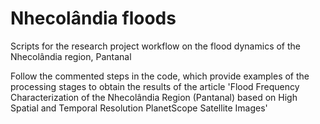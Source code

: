 # Nhecolândia floods
Scripts for the research project workflow on the flood dynamics of the Nhecolândia region, Pantanal

Follow the commented steps in the code, which provide examples of the processing stages to obtain the results of the article 'Flood Frequency Characterization of the Nhecolândia Region (Pantanal) based on High Spatial and Temporal Resolution PlanetScope Satellite Images'

